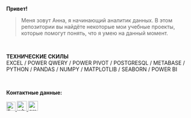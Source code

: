**Привет!**

> Меня зовут Анна, я начинающий аналитик данных. В этом репозитории вы найдёте некоторые мои учебные проекты, которые помогут понять, что я умею на данный момент.

<br>

**ТЕХНИЧЕСКИЕ СКИЛЫ**<br>
EXCEL / POWER QWERY / POWER PIVOT / POSTGRESQL / METABASE / PYTHON / PANDAS / NUMPY / MATPLOTLIB / SEABORN / POWER BI

<br>

**Контактные данные:** <br>

<div id="badges">
  <a href="https://t.me/pakshenkova">
    <img src="https://cdn-icons-png.flaticon.com/128/4423/4423663.png" data-src="https://cdn-icons-png.flaticon.com/128/4423/4423663.png" alt="Телеграмма " title="Телеграмма " width="24" height="24" class="lzy lazyload--done" srcset="https://cdn-icons-png.flaticon.com/128/4423/4423663.png 4x">
  </a>
  <a href="https://wa.me/79159479447">
    <img src="https://cdn-icons-png.flaticon.com/128/3670/3670051.png" data-src="https://cdn-icons-png.flaticon.com/128/3670/3670051.png" alt="whatsapp " title="whatsapp " width="26" height="26" class="lzy lazyload--done" srcset="https://cdn-icons-png.flaticon.com/128/3670/3670051.png 4x">
  </a>
  <a href="mailto:pakshenkova@gmail.com">
    <img src="https://cdn-icons-png.flaticon.com/128/732/732200.png" data-src="https://cdn-icons-png.flaticon.com/128/732/732200.png" alt="gmail " title="gmail " width="26" height="26" class="lzy lazyload--done" srcset="https://cdn-icons-png.flaticon.com/128/732/732200.png 4x">
    </a>
</div>
